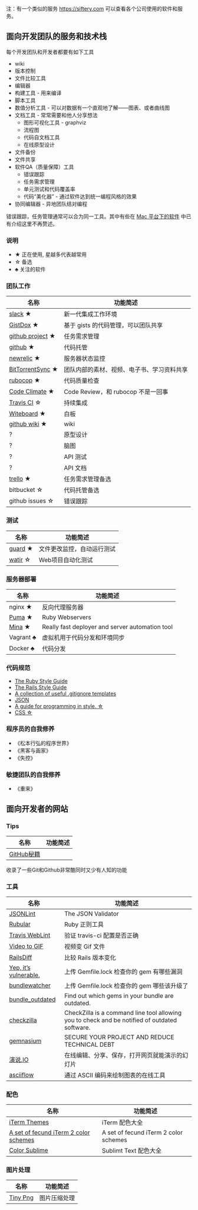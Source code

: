 注：有一个类似的服务 https://siftery.com 可以查看各个公司使用的软件和服务。

## 面向开发团队的服务和技术栈

每个开发团队和开发者都要有如下工具

* wiki
* 版本控制
* 文件比较工具
* 编辑器
* 构建工具 - 用来编译
* 脚本工具
* 数值分析工具 - 可以对数据有一个直观地了解——图表、或者曲线图
* 文档工具 - 常常需要和他人分享想法
  * 图形可视化工具 - graphviz
  * 流程图
  * 代码自文档工具
  * 在线原型设计
* 文件备份
* 文件共享
* 软件QA（质量保障）工具
  * 错误跟踪
  * 任务需求管理
  * 单元测试和代码覆盖率
  * 代码“美化器” - 通过软件达到统一编程风格的效果
* 协同编辑器 - 异地团队结对编程

错误跟踪，任务管理通常可以合为同一工具。其中有些在 [Mac 平台下的软件](https://github.com/wjp2013/the_room_of_exercises/blob/master/guides/Best-App-for-Mac.md) 中已有介绍这里不再赘述。

### 说明

* ★ 正在使用, 星越多代表越常用
* ☆ 备选
* ♣ 关注的软件

### 团队工作

名称  | 功能简述
----- | ------
[slack](https://www.slack.com/) ★ | 新一代集成工作环境
[GistDox](https://app.gistboxapp.com/) ★ | 基于 gists 的代码管理，可以团队共享
[github project](https://github.com/) ★ | 任务需求管理
[github](https://github.com/) ★ | 代码托管
[newrelic](https://newrelic.com/) ★ | 服务器状态监控
[BitTorrentSync](http://www.getsync.com/) ★ | 团队内部的素材、视频、电子书、学习资料共享
[rubocop](https://github.com/bbatsov/rubocop) ★ | 代码质量检查
[Code Climate](https://codeclimate.com/) ★ | Code Review，和 rubocop 不是一回事
[Travis CI](https://travis-ci.org/) ☆ | 持续集成
[Witeboard](https://www.tutorialspoint.com/whiteboard.htm) ★ | 白板
[github wiki](https://github.com/) ★ | wiki
? | 原型设计
? | 脑图
? | API 测试
? | API 文档
[trello](https://trello.com) ★ | 任务需求管理备选
bitbucket ☆ | 代码托管备选
github issues ☆ | 错误跟踪

### 测试

名称  | 功能简述
----- | ------
[guard](https://github.com/guard/guard) ★ | 文件更改监控，自动运行测试
[watir](https://github.com/watir/watir/) ☆ | Web项目自动化测试

### 服务器部署

名称  | 功能简述
----- | ------
nginx ★ | 反向代理服务器
[Puma](http://puma.io/) ★ | Ruby Webservers
[Mina](http://nadarei.co/mina/) ★ | Really fast deployer and server automation tool
Vagrant ♣ | 虚拟机用于代码分发和环境同步
Docker ♣ | 代码分发

### 代码规范

* [The Ruby Style Guide](https://github.com/bbatsov/ruby-style-guide)
* [The Rails Style Guide](https://github.com/bbatsov/rails-style-guide)
* [A collection of useful .gitignore templates](https://github.com/github/gitignore)
* [JSON](https://github.com/darcyliu/google-styleguide/blob/master/JSONStyleGuide.md)
* [A guide for programming in style. ☆](https://github.com/thoughtbot/guides)
* [CSS ☆](https://github.com/chadluo/CSS-Guidelines/blob/master/README.md)

### 程序员的自我修养

* 《松本行弘的程序世界》
* 《黑客与画家》
* 《失控》

### 敏捷团队的自我修养

* 《重来》

## 面向开发者的网站

### Tips

名称  | 功能简述
----- | ------
[GitHub秘籍](https://github.com/tiimgreen/github-cheat-sheet/blob/master/README.zh-cn.md) |
收录了一些Git和Github非常酷同时又少有人知的功能

### 工具

名称  | 功能简述
----- | ------
[JSONLint](http://jsonlint.com/) | The JSON Validator
[Rubular](http://rubular.com/) | Ruby 正则工具
[Travis WebLint](http://yaml.travis-ci.org/) | 验证 travis-ci 配置是否正确
[Video to GIF](http://imgur.com/vidgif) | 视频变 Gif 文件
[RailsDiff](http://railsdiff.org/) | 比较 Rails 版本变化
[Yep, it’s vulnerable.](https://isitvulnerable.com/) | 上传 Gemfile.lock 检查你的 gem 有哪些漏洞
[bundlewatcher](http://www.bundlewatcher.com/) | 上传 Gemfile.lock 检查你的 gem 哪些该升级了
[bundle_outdated](https://github.com/scoop/bundle_outdated) | Find out which gems in your bundle are outdated.
[checkzilla](https://github.com/mickey/checkzilla) | CheckZilla is a command line tool allowing you to check and be notified of outdated software. 
[gemnasium](https://gemnasium.com/) | SECURE YOUR PROJECT AND REDUCE TECHNICAL DEBT
[演说.IO](http://yanshuo.io/) | 在线编辑、分享、保存，打开网页就能演示的幻灯片
[asciiflow](http://asciiflow.com/) | 通过 ASCII 编码来绘制图表的在线工具



### 配色

名称  | 功能简述
----- | ------
[iTerm Themes](http://iterm2colorschemes.com/) | iTerm 配色大全
[A set of fecund iTerm 2 color schemes](https://github.com/baskerville/iTerm-2-Color-Themes) | A set of fecund iTerm 2 color schemes
[Color Sublime](http://colorsublime.com/) | Sublimt Text 配色大全

### 图片处理

名称  | 功能简述
----- | ------
[Tiny Png](https://tinypng.com/) | 图片压缩处理
